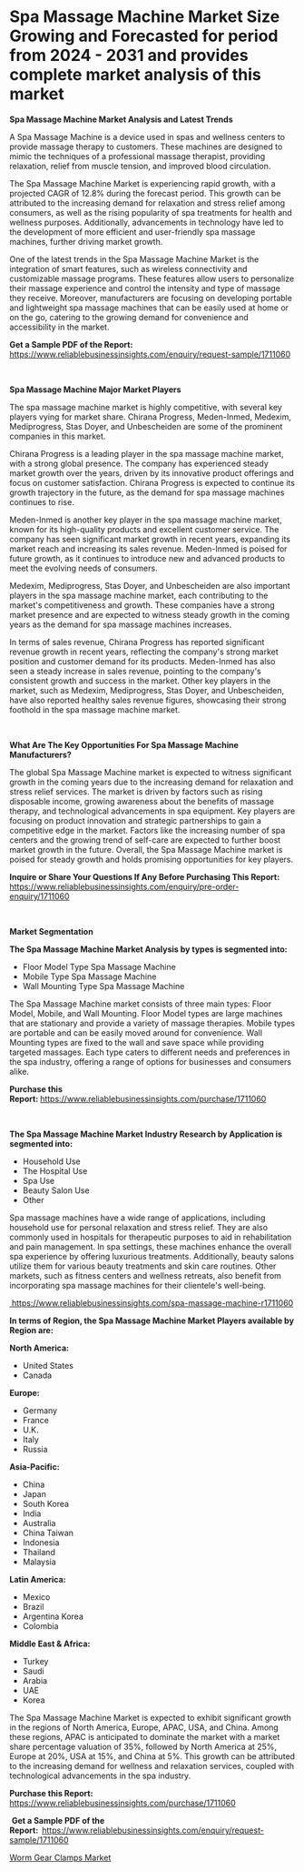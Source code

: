 <p><h1>Spa Massage Machine Market Size Growing and Forecasted for period from 2024 - 2031 and provides complete market analysis of this market</h1></p><p><strong>Spa Massage Machine Market Analysis and Latest Trends</strong></p>
<p><p>A Spa Massage Machine is a device used in spas and wellness centers to provide massage therapy to customers. These machines are designed to mimic the techniques of a professional massage therapist, providing relaxation, relief from muscle tension, and improved blood circulation.</p><p>The Spa Massage Machine Market is experiencing rapid growth, with a projected CAGR of 12.8% during the forecast period. This growth can be attributed to the increasing demand for relaxation and stress relief among consumers, as well as the rising popularity of spa treatments for health and wellness purposes. Additionally, advancements in technology have led to the development of more efficient and user-friendly spa massage machines, further driving market growth.</p><p>One of the latest trends in the Spa Massage Machine Market is the integration of smart features, such as wireless connectivity and customizable massage programs. These features allow users to personalize their massage experience and control the intensity and type of massage they receive. Moreover, manufacturers are focusing on developing portable and lightweight spa massage machines that can be easily used at home or on the go, catering to the growing demand for convenience and accessibility in the market.</p></p>
<p><strong>Get a Sample PDF of the Report:&nbsp;</strong> <a href="https://www.reliablebusinessinsights.com/enquiry/request-sample/1711060">https://www.reliablebusinessinsights.com/enquiry/request-sample/1711060</a></p>
<p>&nbsp;</p>
<p><strong>Spa Massage Machine Major Market Players</strong></p>
<p><p>The spa massage machine market is highly competitive, with several key players vying for market share. Chirana Progress, Meden-Inmed, Medexim, Mediprogress, Stas Doyer, and Unbescheiden are some of the prominent companies in this market.</p><p>Chirana Progress is a leading player in the spa massage machine market, with a strong global presence. The company has experienced steady market growth over the years, driven by its innovative product offerings and focus on customer satisfaction. Chirana Progress is expected to continue its growth trajectory in the future, as the demand for spa massage machines continues to rise.</p><p>Meden-Inmed is another key player in the spa massage machine market, known for its high-quality products and excellent customer service. The company has seen significant market growth in recent years, expanding its market reach and increasing its sales revenue. Meden-Inmed is poised for future growth, as it continues to introduce new and advanced products to meet the evolving needs of consumers.</p><p>Medexim, Mediprogress, Stas Doyer, and Unbescheiden are also important players in the spa massage machine market, each contributing to the market's competitiveness and growth. These companies have a strong market presence and are expected to witness steady growth in the coming years as the demand for spa massage machines increases.</p><p>In terms of sales revenue, Chirana Progress has reported significant revenue growth in recent years, reflecting the company's strong market position and customer demand for its products. Meden-Inmed has also seen a steady increase in sales revenue, pointing to the company's consistent growth and success in the market. Other key players in the market, such as Medexim, Mediprogress, Stas Doyer, and Unbescheiden, have also reported healthy sales revenue figures, showcasing their strong foothold in the spa massage machine market.</p></p>
<p>&nbsp;</p>
<p><strong>What Are The Key Opportunities For Spa Massage Machine Manufacturers?</strong></p>
<p><p>The global Spa Massage Machine market is expected to witness significant growth in the coming years due to the increasing demand for relaxation and stress relief services. The market is driven by factors such as rising disposable income, growing awareness about the benefits of massage therapy, and technological advancements in spa equipment. Key players are focusing on product innovation and strategic partnerships to gain a competitive edge in the market. Factors like the increasing number of spa centers and the growing trend of self-care are expected to further boost market growth in the future. Overall, the Spa Massage Machine market is poised for steady growth and holds promising opportunities for key players.</p></p>
<p><strong>Inquire or Share Your Questions If Any Before Purchasing This Report:</strong> <a href="https://www.reliablebusinessinsights.com/enquiry/pre-order-enquiry/1711060">https://www.reliablebusinessinsights.com/enquiry/pre-order-enquiry/1711060</a></p>
<p>&nbsp;</p>
<p><strong>Market Segmentation</strong></p>
<p><strong>The Spa Massage Machine Market Analysis by types is segmented into:</strong></p>
<p><ul><li>Floor Model Type Spa Massage Machine</li><li>Mobile Type Spa Massage Machine</li><li>Wall Mounting Type Spa Massage Machine</li></ul></p>
<p><p>The Spa Massage Machine market consists of three main types: Floor Model, Mobile, and Wall Mounting. Floor Model types are large machines that are stationary and provide a variety of massage therapies. Mobile types are portable and can be easily moved around for convenience. Wall Mounting types are fixed to the wall and save space while providing targeted massages. Each type caters to different needs and preferences in the spa industry, offering a range of options for businesses and consumers alike.</p></p>
<p><strong>Purchase this Report:&nbsp;</strong><a href="https://www.reliablebusinessinsights.com/purchase/1711060">https://www.reliablebusinessinsights.com/purchase/1711060</a></p>
<p>&nbsp;</p>
<p><strong>The Spa Massage Machine Market Industry Research by Application is segmented into:</strong></p>
<p><ul><li>Household Use</li><li>The Hospital Use</li><li>Spa Use</li><li>Beauty Salon Use</li><li>Other</li></ul></p>
<p><p>Spa massage machines have a wide range of applications, including household use for personal relaxation and stress relief. They are also commonly used in hospitals for therapeutic purposes to aid in rehabilitation and pain management. In spa settings, these machines enhance the overall spa experience by offering luxurious treatments. Additionally, beauty salons utilize them for various beauty treatments and skin care routines. Other markets, such as fitness centers and wellness retreats, also benefit from incorporating spa massage machines for their clientele's well-being.</p></p>
<p><a href="https://www.reliablebusinessinsights.com/spa-massage-machine-r1711060">&nbsp;https://www.reliablebusinessinsights.com/spa-massage-machine-r1711060</a></p>
<p><strong>In terms of Region, the Spa Massage Machine Market Players available by Region are:</strong></p>
<p>
    <p> <strong> North America: </strong>
        <ul>
            <li>United States</li>
            <li>Canada</li>
        </ul>
        </p> 
    <p> <strong> Europe: </strong>
        <ul>
            <li>Germany</li>
            <li>France</li>
            <li>U.K.</li>
            <li>Italy</li>
            <li>Russia</li>
        </ul>
        </p> 
    <p> <strong> Asia-Pacific: </strong>
        <ul>
            <li>China</li>
            <li>Japan</li>
            <li>South Korea</li>
            <li>India</li>
            <li>Australia</li>
            <li>China Taiwan</li>
            <li>Indonesia</li>
            <li>Thailand</li>
            <li>Malaysia</li>
        </ul>
        </p> 
    <p> <strong> Latin America: </strong>
        <ul>
            <li>Mexico</li>
            <li>Brazil</li>
            <li>Argentina Korea</li>
            <li>Colombia</li>
        </ul>
        </p> 
    <p> <strong> Middle East & Africa: </strong>
        <ul>
            <li>Turkey</li>
            <li>Saudi</li>
            <li>Arabia</li>
            <li>UAE</li>
            <li>Korea</li>
        </ul>
    </p>
    </p>
<p><p>The Spa Massage Machine Market is expected to exhibit significant growth in the regions of North America, Europe, APAC, USA, and China. Among these regions, APAC is anticipated to dominate the market with a market share percentage valuation of 35%, followed by North America at 25%, Europe at 20%, USA at 15%, and China at 5%. This growth can be attributed to the increasing demand for wellness and relaxation services, coupled with technological advancements in the spa industry.</p></p>
<p><strong>Purchase this Report: </strong><a href="https://www.reliablebusinessinsights.com/purchase/1711060">https://www.reliablebusinessinsights.com/purchase/1711060</a></p>
<p>&nbsp;<strong>Get a Sample PDF of the Report:&nbsp;&nbsp;</strong><a href="https://www.reliablebusinessinsights.com/enquiry/request-sample/1711060">https://www.reliablebusinessinsights.com/enquiry/request-sample/1711060</a></p>
<p><strong></strong></p>
<p><p><a href="https://issuu.com/reportprime-2/docs/worm-gear-clamps-market-size-2030.pptx">Worm Gear Clamps Market</a></p></p>